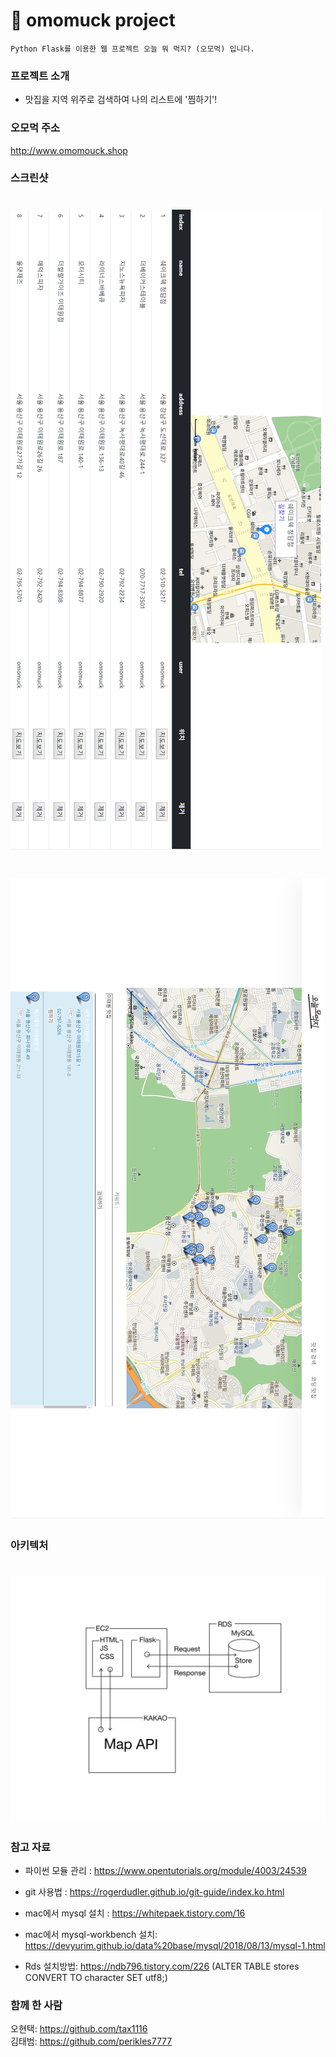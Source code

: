&#127831; omomuck project
=======
~~~
Python Flask를 이용한 웹 프로젝트 오늘 뭐 먹지? (오모먹) 입니다.
~~~
### 프로젝트 소개
* 맛집을 지역 위주로 검색하여 나의 리스트에 '찜하기'!

### 오모먹 주소
http://www.omomouck.shop

### 스크린샷
![KakaoTalk_Photo_2019-11-02-16-58-22](./static/screen_capture/KakaoTalk_Photo_2019-11-02-16-58-22.png)
=======
![KakaoTalk_Photo_2019-11-02-16-58-27](./static/screen_capture/KakaoTalk_Photo_2019-11-02-16-58-27.png)
=======
### 아키텍처
![KakaoTalk_Photo_2019-11-02-16-59-16](./static/screen_capture/KakaoTalk_Photo_2019-11-02-16-59-16.jpeg)
=======

### 참고 자료
* 파이썬 모듈 관리 :
https://www.opentutorials.org/module/4003/24539

* git 사용법 :
https://rogerdudler.github.io/git-guide/index.ko.html

* mac에서 mysql 설치 :
https://whitepaek.tistory.com/16

* mac에서 mysql-workbench 설치:
https://devyurim.github.io/data%20base/mysql/2018/08/13/mysql-1.html

* Rds 설치방법:
https://ndb796.tistory.com/226
(ALTER TABLE stores CONVERT TO character SET utf8;)

### 함께 한 사람
오현택: https://github.com/tax1116  
김태범: https://github.com/perikles7777
